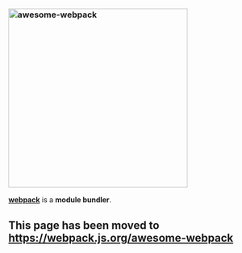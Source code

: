 ### <img src="https://raw.githubusercontent.com/webpack-contrib/awesome-webpack/master/media/awesome_webpack_branding.png" alt="awesome-webpack" width="355" />

**[webpack](https://github.com/webpack/webpack)** is a **module bundler**.

## This page has been moved to https://webpack.js.org/awesome-webpack
